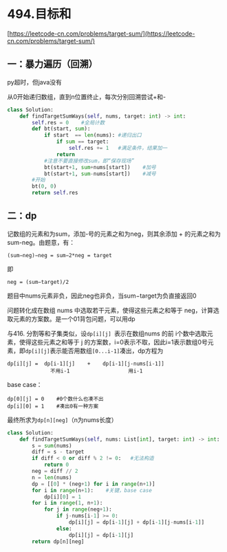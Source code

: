 # 494.目标和

[https://leetcode-cn.com/problems/target-sum/](https://leetcode-cn.com/problems/target-sum/)

## 一：暴力遍历（回溯）

py超时，但java没有

从0开始递归数组，直到n位置终止，每次分别回溯尝试+和-

```python
class Solution:
    def findTargetSumWays(self, nums, target: int) -> int:
        self.res = 0	#全局计数
        def bt(start, sum):
            if start  == len(nums):	#递归出口
                if sum == target:
                    self.res += 1	#满足条件，结果加一
                return
            #注意不要直接修改sum，即“保存现场”
            bt(start+1, sum+nums[start])	#加号
            bt(start+1, sum-nums[start])	#减号
        #开始
        bt(0, 0)
        return self.res
```

## 二：dp

记数组的元素和为sum，添加-号的元素之和为neg，则其余添加 + 的元素之和为sum-neg。由题意，有：

`(sum−neg)−neg = sum−2*neg = target`

即

`neg = (sum−target)/2`

题目中nums元素非负，因此neg也非负，当sum−target为负直接返回0

问题转化成在数组 nums 中选取若干元素，使得这些元素之和等于 neg，计算选取元素的方案数。是一个01背包问题，可以用dp

与416. 分割等和子集类似，设`dp[i][j] `表示在数组nums 的前 i个数中选取元素，使得这些元素之和等于 j 的方案数，i=0表示不取，因此i=1表示数组0号元素，即`dp[i][j]`表示能否用数组`[0...i-1]`凑出，dp方程为

```
dp[i][j] =  dp[i-1][j]    +    dp[i-1][j-nums[i-1]]
              不用i-1                   用i-1
```

base case：

```
dp[0][j] = 0	#0个数什么也凑不出
dp[i][0] = 1	#凑出0有一种方案
```

最终所求为`dp[n][neg]`（n为nums长度）

```python
class Solution:
    def findTargetSumWays(self, nums: List[int], target: int) -> int:
        s = sum(nums)
        diff = s - target
        if diff < 0 or diff % 2 != 0:   #无法构造
            return 0
        neg = diff // 2
        n = len(nums)
        dp = [[0] * (neg+1) for i in range(n+1)]
        for i in range(n+1):	#关键，base case
            dp[i][0] = 1
        for i in range(1, n+1):
            for j in range(neg+1):
                if j-nums[i-1] >= 0:
                    dp[i][j] = dp[i-1][j] + dp[i-1][j-nums[i-1]]
                else:
                    dp[i][j] = dp[i-1][j]
        return dp[n][neg]
```

